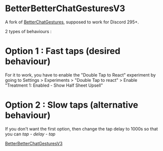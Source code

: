 # BetterBetterChatGesturesV3
A fork of [BetterChatGestures](https://github.com/MYSTRAVIL/vendetta-plugins), supposed to work for Discord 295+.

2 types of behaviours :

# Option 1 : Fast taps (desired behaviour)

For it to work, you have to enable the "Double Tap to React" experiment by going to Settings > Experiments > "Double Tap to react" > Enable "Treatment 1: Enabled - Show Half Sheet Upsell" 

# Option 2 : Slow taps (alternative behaviour)

If you don't want the first option, then change the tap delay to 1000s so that you can *tap - delay - tap*

[BetterBetterChatGesturesV3](https://s-cript-kiddie02.github.io/vendetta-plugins/BetterBetterChatGesturesV3)
